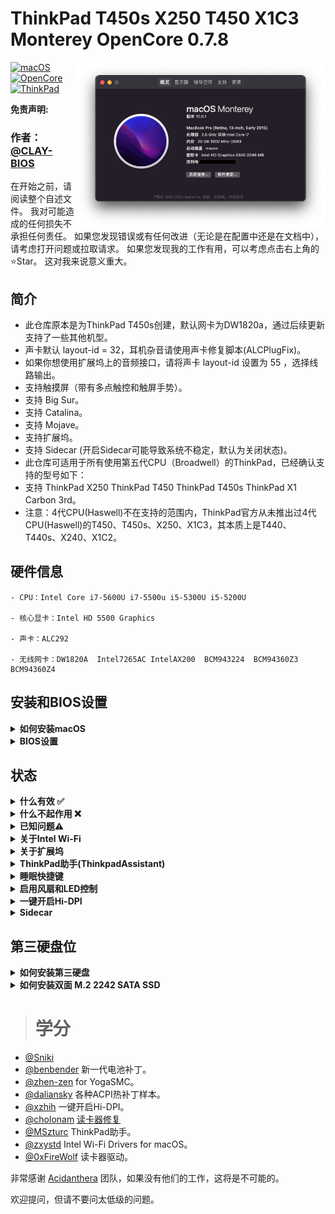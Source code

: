 # ThinkPad T450s X250 T450 X1C3 Monterey OpenCore 0.7.8
<img align="right" src="/picture/Thismachine.png" alt="Lenovo Thinkpad T450s macOS Hackintosh OpenCore" width="400">

[![macOS](https://img.shields.io/badge/macOS-12.2-blue)](https://developer.apple.com/documentation/macos-release-notes)
[![OpenCore](https://img.shields.io/badge/OpenCore-0.7.8-green)](https://github.com/acidanthera/OpenCorePkg)
[![ThinkPad](https://img.shields.io/badge/ThinkPad-T450s.X250.T450.X1C3-orange)](https://think.lenovo.com.cn/index.html)

**免责声明:**

### 作者：[@CLAY-BIOS](https://github.com/CLAY-BIOS)  
在开始之前，请阅读整个自述文件。
我对可能造成的任何损失不承担任何责任。
如果您发现错误或有任何改进（无论是在配置中还是在文档中），请考虑打开问题或拉取请求。
如果您发现我的工作有用，可以考虑点击右上角的⭐️Star。
这对我来说意义重大。 


## 简介

- 此仓库原本是为ThinkPad T450s创建，默认网卡为DW1820a，通过后续更新支持了一些其他机型。
- 声卡默认 layout-id = 32，耳机杂音请使用声卡修复脚本(ALCPlugFix)。 
- 如果你想使用扩展坞上的音频接口，请将声卡 layout-id 设置为 55 ，选择线路输出。
- 支持触摸屏（带有多点触控和触屏手势）。
- 支持 Big Sur。
- 支持 Catalina。
- 支持 Mojave。
- 支持扩展坞。
- 支持 Sidecar (开启Sidecar可能导致系统不稳定，默认为关闭状态)。
- 此仓库可适用于所有使用第五代CPU（Broadwell）的ThinkPad，已经确认支持的型号如下：
- 支持 ThinkPad X250 ThinkPad T450 ThinkPad T450s ThinkPad X1 Carbon 3rd。
- 注意：4代CPU(Haswell)不在支持的范围内，ThinkPad官方从未推出过4代CPU(Haswell)的T450、T450s、X250、X1C3，其本质上是T440、T440s、X240、X1C2。

## 硬件信息
```  
- CPU：Intel Core i7-5600U i7-5500u i5-5300U i5-5200U

- 核心显卡：Intel HD 5500 Graphics 

- 声卡：ALC292

- 无线网卡：DW1820A  Intel7265AC IntelAX200  BCM943224  BCM94360Z3  BCM94360Z4 
```
## 安装和BIOS设置

<details>  
<summary><strong>如何安装macOS </strong></summary>
</br>

1. [创建安装媒体](https://dortania.github.io/OpenCore-Install-Guide/installer-guide/#making-the-installer)
1. 下载[最新的EFI文件](https://github.com/CLAY-BIOS/Lenovo-ThinkPad-T450s-Hackintosh-Big-Sur-OpenCore/releases) 并将其复制到ESP分区中
1. 从USB启动安装程序（按“ F12”选择启动盘），然后[开始安装过程](https://dortania.github.io/OpenCore-Install-Guide/installation/installation-process.html#booting-the-opencore-usb)

</details>

<details>  
<summary><strong>BIOS设置 </strong></summary>
</br>

**BIOS (1.37):**
-  Security -> Security Chip`: **Disabled**;
-  Memory Protection -> Execution Prevention`: **Enabled**;
-  Virtualization -> Intel Virtualization Technology`: **Enabled**;
-  Internal Device Access -> Bottom Cover Tamper Detection`: must be **Disabled**;
-  Anti-Theft -> Current Setting`: **Disabled**;
-  Anti-Theft -> Computrace -> Current Setting`: **Disabled**;
-  Secure Boot -> Secure Boot`: **Disabled**;
-  UEFI/Legacy Boot`: **UEFI Only**;
-  CSM Support`: **Yes**.

</details>

## 状态
<details>  
<summary><strong>什么有效 ✅</strong></summary>
</br>
 
- [x] CPU电源管理
- [x] Intel HD 5500 Graphics 
- [x] 完整的USB
- [x] 摄像头
- [x] 休眠/唤醒/关机/重启
- [x] 英特尔千兆以太网  （连接扩展坞后无法使用笔记本上的以太网接口）
- [x] Wi-Fi，蓝牙，空投投送，切换，连续性  （使用intel-Wi-Fi将导致某些功能不可用）
- [x] iMessage, FaceTime, App Store, iTunes Store
- [x] 扬声器和耳机插孔   
- [x] 电池和完整的电池信息  
- [x] 键盘地图和热键 [ThinkpadAssistant](https://github.com/MSzturc/ThinkpadAssistant) 
- [x] 触控板、小红点和物理按钮      
- [x] 触摸屏 （带有多点触控和触屏手势）
- [x] mini DisplayPort
- [x] SD卡读卡器
- [x] 扩展坞 USB
- [x] 扩展坞 以太网
- [x] 扩展坞 耳机插孔 （需要将声卡 layout-id 设置为 55 ）
- [x] 扩展坞 VGA
- [x] 扩展坞 DisplayPort
- [x] 扩展坞 DVI
- [x] 扩展坞 HDMI
- [x] Sidecar (开启Sidecar可能导致系统不稳定，默认为关闭状态)。

</details>

<details>  
<summary><strong>什么不起作用 ❌</strong></summary>
</br>

- [ ] VGA
- [ ] 指纹

</details>

<details>  
<summary><strong>已知问题⚠️</strong></summary>
</br>

- 1.外接4K显示器需要解锁BIOS高级选项修改DVMT，但这实施起来难度较高，需要有一个简单的方法。
- 2.因为DVMT限制，最大分辨率只有2K-60hz，如果你的屏幕分辨率超过了2K-60hz，那么将会黑屏。
- 3.在关闭WI-FI的情况下进行睡眠，Wi-Fi无法打开，需要再进行一次睡眠才可以打开。
- 4.扩展坞图形接口没有音频输出。
- 5.部分用户反映了睡眠问题。

</details>

<details>  
<summary><strong>关于Intel Wi-Fi</strong></summary>
</br>

### 说明：
- 在config文件中根据自己的系统版本勾选，默认为Monterey。
![Intel-WiFi](./picture/Intel-WiFi.png)

</details>

<details>  
<summary><strong>关于扩展坞</strong></summary>
</br>

- 使用扩展坞会导致睡眠出现问题，解决方法是在 config.plist->ACPI 中勾选 SSDT-IGBE 补丁。
- 使用 SSDT-IGBE 补丁无法使用翻盖模式。
- 最多可同时连接三台显示器（包括内置显示器）。
- 扩展坞已完美适配，但还需要一些测试。
![Docking](./picture/Docking.png)

</details>

<details>  
<summary><strong>ThinkPad助手(ThinkpadAssistant)</strong></summary>
</br>

- 可让你在Thinkpad T450s X250 T450 笔记本电脑上使用所有功能键。
- 复制ThinkpadAssistant到应用程序文件夹。
- 启动ThinkpadAssistant，并在菜单栏中勾选“登录时启动”。
- F4：麦克风静音/取消静音（带有状态LED指示）。
- F7：屏幕镜像/屏幕扩展。
- F8：启用/停用Wi-Fi。
- 左Shift + F8键：启用/停用蓝牙。
- F9：打开系统偏好设置。
- F12：打开启动板。
- FN + Space：切换键盘背光。
- PrtSc 映射到 F13：可在系统偏好设置-->键盘-->快捷键将它设置为截图。

</details>

<details>  
<summary><strong>睡眠快捷键</strong></summary>
</br>

- FN + 4：睡眠快捷键。（睡眠过程中再次按下睡眠快捷键即可终止睡眠。此方法通过ACPI补丁实现，功能与Windows中一样。）
- 在使用电源适配器供电时，如果你连接了接外部显示器 。FN + 4 变为（关闭/打开）内置显示器。
（按睡眠快捷键后，显示屏幕变为外部显示器（内部屏幕关闭）；再按一次睡眠快捷键（内部显示器重新打开）。

</details>

<details>  
<summary><strong>启用风扇和LED控制</strong></summary>
</br>

1. 下载并安装 [YogaSMC-App-Release.dmg](https://github.com/zhen-zen/YogaSMC/releases) 
1. 打开应用程序
1. 勾选“登录后启动”选项

</details>

<details>  
<summary><strong>一键开启Hi-DPI</strong></summary>
</br>

1. 参考:   https://github.com/xzhih/one-key-hidpi

</details>

<details>  
<summary><strong>Sidecar</strong></summary>
</br>

![Sidecar-1](./picture/Sidecar-1.png)

</details>

## 第三硬盘位
<details>  
<summary><strong>如何安装第三硬盘 </strong></summary>
</br>

1. ThinkPad X250 ThinkPad T450 ThinkPad T450s 可以扩展第三硬盘。
1. 购买第三硬盘扩展板（如图），它仅支持单面 M.2 2242 SATA SSD。
![SATA-1](./picture/SATA-1.png)
1. 插入单面 M.2 2242 SATA SSD。
![SATA-2](./picture/SATA-2.png)
1. 将它安装在电池下方。
![SATA-3](./picture/SATA-3.png)

</details>

<details>  
<summary><strong>如何安装双面 M.2 2242 SATA SSD </strong></summary>
</br>

1. 将双面 M.2 2242 SATA SSD插入扩展板。
![SATA-4](./picture/SATA-4.png)
1. 然后轻轻将SSD按下，轻轻翘起扩展板。（这需要一点耐心）
![SATA-5](./picture/SATA-5.png)
![SATA-6](./picture/SATA-6.png)
1. 拧上螺丝。

</details>


> # 学分

- [@Sniki](https://github.com/Sniki?tab=repositories)
- [@benbender](https://github.com/benbender/x1c6-hackintosh/blob/experimental/EFI/OC/dsl/SSDT-BATX.dsl) 新一代电池补丁。
- [@zhen-zen](https://github.com/zhen-zen) for YogaSMC。
- [@daliansky](https://github.com/daliansky/OC-little) 各种ACPI热补丁样本。 
- [@xzhih](https://github.com/xzhih) 一键开启Hi-DPI。 
- [@cholonam](https://github.com/cholonam/Sinetek-rtsx) [读卡器修复](https://github.com/cholonam/Sinetek-rtsx/pull/18)
- [@MSzturc](https://github.com/MSzturc/ThinkpadAssistant) ThinkPad助手。
- [@zxystd](https://github.com/OpenIntelWireless/itlwm) Intel Wi-Fi Drivers for macOS。
- [@0xFireWolf](https://github.com/0xFireWolf/RealtekCardReader) 读卡器驱动。

非常感谢 [Acidanthera](https://github.com/acidanthera) 团队，如果没有他们的工作，这将是不可能的。

欢迎提问，但请不要问太低级的问题。
